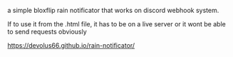 a simple bloxflip rain notificator that works on discord webhook system.

If  to use it from the .html file, it has to be on a live server or it wont be able  to send requests obviously

https://devolus66.github.io/rain-notificator/
